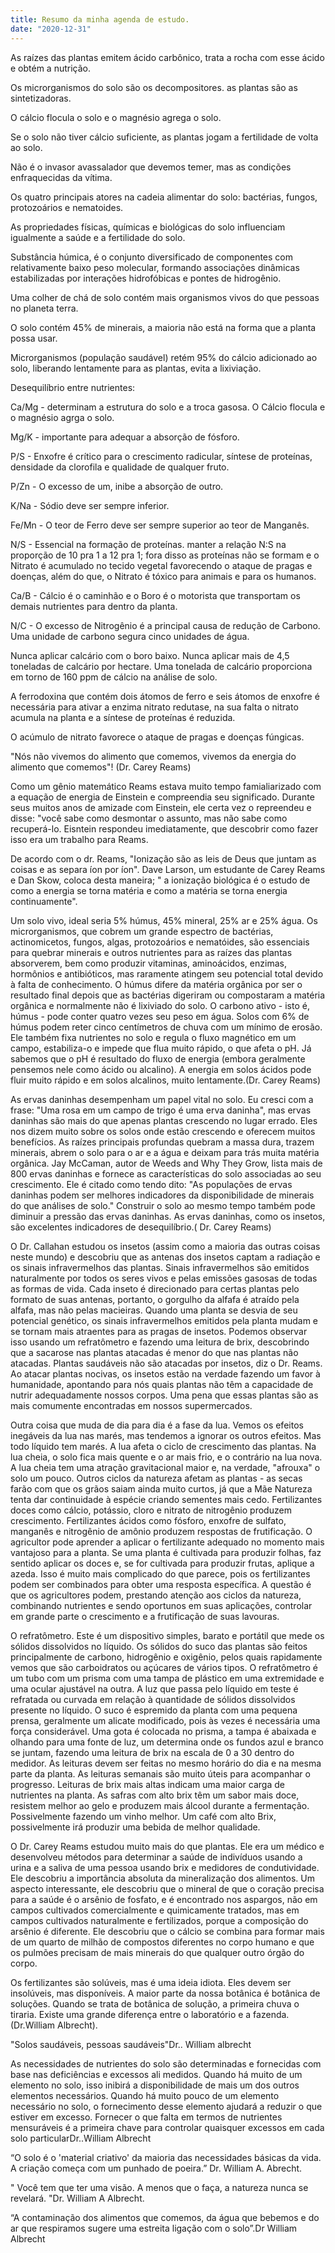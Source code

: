 ```yaml
---
title: Resumo da minha agenda de estudo.
date: "2020-12-31"
---
```


As raízes das plantas emitem ácido carbônico, trata a rocha com esse ácido e obtém a nutrição.

Os microrganismos do solo são os decompositores. as plantas são as sintetizadoras.

O cálcio flocula o solo e o magnésio agrega o solo.

Se o solo não tiver cálcio suficiente, as plantas jogam a fertilidade de volta ao solo.

Não é o invasor avassalador que devemos temer, mas as condições enfraquecidas da vítima.

Os quatro principais atores na cadeia alimentar do solo: bactérias, fungos, protozoários e nematoides.

As propriedades físicas, químicas e biológicas do solo influenciam igualmente a saúde e a fertilidade do solo.

Substância húmica, é o conjunto diversificado de componentes com relativamente baixo peso molecular, formando associações dinâmicas estabilizadas por interações hidrofóbicas e pontes de hidrogênio.

                                                                                                                                                              
Uma colher de chá de solo contém mais organismos vivos do que pessoas no planeta terra.

O solo contém 45% de minerais, a maioria não está na forma que a planta possa usar.

Microrganismos (população saudável) retém 95% do cálcio adicionado ao solo, liberando lentamente para as plantas, evita a lixiviação.

 Desequilíbrio entre nutrientes:

 Ca/Mg - determinam a estrutura do solo e a troca gasosa. O Cálcio flocula e o magnésio agrga o solo.

 Mg/K - importante para adequar a absorção de fósforo.

 P/S - Enxofre é crítico para o crescimento radicular, síntese de proteínas, densidade da clorofila e qualidade de qualquer fruto.

 P/Zn - O excesso de um, inibe a absorção de outro.

 K/Na - Sódio deve ser sempre inferior.

 Fe/Mn - O teor de Ferro deve ser sempre superior ao teor de Manganês.

 N/S - Essencial na formação de proteínas. manter a relação N:S na proporção de 10 pra 1 a 12 pra 1; fora disso as proteínas não se formam e o Nitrato é acumulado no tecido vegetal favorecendo o ataque de pragas e doenças, além do que, o Nitrato é tóxico para animais e para os humanos.

 Ca/B - Cálcio é o caminhão e o Boro é o motorista que transportam os demais nutrientes para dentro da planta.

 N/C - O excesso de Nitrogênio é a principal causa de redução de Carbono. Uma unidade de carbono segura cinco unidades de água.

 
 
                                                                                                                                                                                                                                                                             
                                                                                                                                                                                                                                                                                                                                              
Nunca aplicar calcário com o boro baixo. Nunca aplicar mais de 4,5 toneladas de calcário por hectare. Uma tonelada de calcário proporciona em torno de 160 ppm de cálcio na análise de solo.

A ferrodoxina que contém dois átomos de ferro e seis átomos de enxofre é necessária para ativar a enzima nitrato redutase, na sua falta o nitrato acumula na planta e a síntese de proteínas é reduzida.

 O acúmulo de nitrato favorece o ataque de pragas e doenças fúngicas.                                                                                                  

"Nós não vivemos do alimento que comemos, vivemos da energia do alimento que comemos"! (Dr. Carey Reams)

Como um gênio matemático Reams estava muito tempo famialiarizado com a equação de energia de Einstein e compreendia seu significado. Durante seus muitos anos de amizade com Einstein, ele certa vez o repreendeu e disse: "você sabe como desmontar o assunto, mas não sabe como recuperá-lo. Eisntein respondeu imediatamente, que descobrir como fazer isso era um trabalho para Reams.

De acordo com o dr. Reams, "Ionização são as leis de Deus que juntam as coisas e as separa íon por íon". Dave Larson, um estudante de Carey Reams e 
Dan Skow, coloca desta maneira; " a ionização biológica é o estudo de como a energia se torna matéria e como a matéria se torna energia continuamente".

Um solo vivo, ideal seria 5% húmus, 45% mineral, 25% ar e 25% água. 
Os microrganismos, que cobrem um grande espectro de bactérias, actinomicetos, fungos, algas, protozoários e nematóides, são essenciais para quebrar minerais e outros nutrientes para as raízes das plantas absorverem, bem como produzir vitaminas, aminoácidos, enzimas, hormônios e antibióticos, mas raramente atingem seu potencial total devido à falta de conhecimento. 
   O húmus difere da matéria orgânica por ser o resultado final depois que as bactérias digeriram ou compostaram a matéria orgânica e normalmente não é lixiviado do solo.
    O carbono  ativo - isto é, húmus - pode conter quatro vezes seu peso em água. Solos com 6% de húmus podem reter cinco centímetros de chuva com um mínimo de erosão. Ele também fixa nutrientes no solo e regula o fluxo magnético em um campo, estabiliza-o e impede que flua muito rápido, o que afeta o pH. Já sabemos que o pH é resultado do fluxo de energia (embora geralmente pensemos nele como ácido ou alcalino). 
    A energia em solos ácidos pode fluir muito rápido e em solos alcalinos, muito lentamente.(Dr. Carey Reams)

As ervas daninhas desempenham um papel vital no solo. Eu cresci com a frase: "Uma rosa em um campo de trigo é uma erva daninha", mas ervas daninhas são mais do que apenas plantas crescendo no lugar errado. Eles nos dizem muito sobre os solos onde estão crescendo e oferecem muitos benefícios. As raízes principais profundas quebram a massa dura, trazem minerais, abrem o solo para o ar e a água e deixam para trás muita matéria orgânica. 
Jay McCaman, autor de Weeds and Why They Grow, lista mais de 800 ervas daninhas e fornece as características do solo associadas ao seu crescimento. Ele é citado como tendo dito: "As populações de ervas daninhas podem ser melhores indicadores da disponibilidade de minerais do que análises de solo."
 Construir o solo ao mesmo tempo também pode diminuir a pressão das ervas daninhas. As ervas daninhas, como os insetos, são excelentes indicadores de desequilíbrio.( Dr. Carey Reams)

O Dr. Callahan estudou os insetos (assim como a maioria das outras coisas neste mundo) e descobriu que as antenas dos insetos captam a radiação e os sinais infravermelhos das plantas. Sinais infravermelhos são emitidos naturalmente por todos os seres vivos e pelas emissões gasosas de todas as formas de vida. Cada inseto é direcionado para certas plantas pelo formato de suas antenas, portanto, o gorgulho da alfafa é atraído pela alfafa, mas não pelas macieiras. Quando uma planta se desvia de seu potencial genético, os sinais infravermelhos emitidos pela planta mudam e se tornam mais atraentes para as pragas de insetos. Podemos observar isso usando um refratômetro e fazendo uma leitura de brix, descobrindo que a sacarose nas plantas atacadas é menor do que nas plantas não atacadas. Plantas saudáveis ​​não são atacadas por insetos, diz o Dr. Reams. Ao atacar plantas nocivas, os insetos estão na verdade fazendo um favor à humanidade, apontando para nós quais plantas não têm a capacidade de nutrir adequadamente nossos corpos. Uma pena que essas plantas são as mais comumente encontradas em nossos supermercados. 

Outra coisa que muda de dia para dia é a fase da lua. Vemos os efeitos inegáveis ​​da lua nas marés, mas tendemos a ignorar os outros efeitos. Mas todo líquido tem marés. A lua afeta o ciclo de crescimento das plantas. Na lua cheia, o solo fica mais quente e o ar mais frio, e o contrário na lua nova. A lua cheia tem uma atração gravitacional maior e, na verdade, "afrouxa" o solo um pouco. Outros ciclos da natureza afetam as plantas - as secas farão com que os grãos saiam ainda muito curtos, já que a Mãe Natureza tenta dar continuidade à espécie criando sementes mais cedo. Fertilizantes doces como cálcio, potássio, cloro e nitrato de nitrogênio produzem crescimento. Fertilizantes ácidos como fósforo, enxofre de sulfato, manganês e nitrogênio de amônio produzem respostas de frutificação. O agricultor pode aprender a aplicar o fertilizante adequado no momento mais vantajoso para a planta. Se uma planta é cultivada para produzir folhas, faz sentido aplicar os doces e, se for cultivada para produzir frutas, aplique a azeda. Isso é muito mais complicado do que parece, pois os fertilizantes podem ser combinados para obter uma resposta específica. A questão é que os agricultores podem, prestando atenção aos ciclos da natureza, combinando nutrientes e sendo oportunos em suas aplicações, controlar em grande parte o crescimento e a frutificação de suas lavouras. 

 O refratômetro. Este é um dispositivo simples, barato e portátil que mede os sólidos dissolvidos no líquido. Os sólidos do suco das plantas são feitos principalmente de carbono, hidrogênio e oxigênio, pelos quais rapidamente vemos que são carboidratos ou açúcares de vários tipos. O refratômetro é um tubo com um prisma com uma tampa de plástico em uma extremidade e uma ocular ajustável na outra. A luz que passa pelo líquido em teste é refratada ou curvada em relação à quantidade de sólidos dissolvidos presente no líquido. O suco é espremido da planta com uma pequena prensa, geralmente um alicate modificado, pois às vezes é necessária uma força considerável. Uma gota é colocada no prisma, a tampa é abaixada e olhando para uma fonte de luz, um determina onde os fundos azul e branco se juntam, fazendo uma leitura de brix na escala de 0 a 30 dentro do medidor. As leituras devem ser feitas no mesmo horário do dia e na mesma parte da planta. As leituras semanais são muito úteis para acompanhar o progresso. Leituras de brix mais altas indicam uma maior carga de nutrientes na planta. As safras com alto brix têm um sabor mais doce, resistem melhor ao gelo e produzem mais álcool durante a fermentação. Possivelmente fazendo um vinho melhor. Um café com alto Brix, possivelmente irá produzir uma bebida de melhor qualidade.

O Dr. Carey Reams estudou muito mais do que plantas. Ele era um médico e desenvolveu métodos para determinar a saúde de indivíduos usando a urina e a saliva de uma pessoa usando brix e medidores de condutividade. Ele descobriu a importância absoluta da mineralização dos alimentos. Um aspecto interessante, ele descobriu que o mineral de que o coração precisa para a saúde é o arsênio de fosfato, e é encontrado nos aspargos, não em campos cultivados comercialmente e quimicamente tratados, mas em campos cultivados naturalmente e fertilizados, porque a composição do arsênio é diferente. Ele descobriu que o cálcio se combina para formar mais de um quarto de milhão de compostos diferentes no corpo humano e que os pulmões precisam de mais minerais do que qualquer outro órgão do corpo.

Os fertilizantes são solúveis, mas é uma ideia idiota. Eles devem ser insolúveis, mas disponíveis. A maior parte da nossa botânica é botânica de soluções. Quando se trata de botânica de solução, a primeira chuva o tiraria. Existe uma grande diferença entre o laboratório e a fazenda.(Dr.William Albrecht).

"Solos saudáveis, pessoas saudáveis"Dr.. William albrecht

As necessidades de nutrientes do solo são determinadas e fornecidas com base nas deficiências e excessos ali medidos. Quando há muito de um elemento no solo, isso inibirá a disponibilidade de mais um dos outros elementos necessários. Quando há muito pouco de um elemento necessário no solo, o fornecimento desse elemento ajudará a reduzir o que estiver em excesso. Fornecer o que falta em termos de nutrientes mensuráveis ​​é a primeira chave para controlar quaisquer excessos em cada solo particularDr..William Albrecht

“O solo é o 'material criativo' da maioria das necessidades básicas da vida. A criação começa com um punhado de poeira.” Dr. William A. Abrecht.

" Você tem que ter uma visão. A menos que o faça, a natureza nunca se revelará. "Dr. William A Albrecht.


 “A contaminação dos alimentos que comemos, da água que bebemos e do ar que respiramos sugere uma estreita ligação com o solo”.Dr William Albrecht
                                                                                                    
                                                                                                                                                                                                                         
